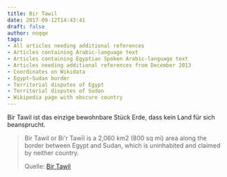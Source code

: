 ```yaml
---
title: Bir Tawil
date: 2017-09-12T14:43:41
draft: false
author: noqqe
tags:
- All articles needing additional references
- Articles containing Arabic-language text
- Articles containing Egyptian Spoken Arabic-language text
- Articles needing additional references from December 2013
- Coordinates on Wikidata
- Egypt–Sudan border
- Territorial disputes of Egypt
- Territorial disputes of Sudan
- Wikipedia page with obscure country
---
```


Bir Tawil ist das einzige bewohnbare Stück Erde, dass kein Land für sich
beansprucht.

> Bir Tawil or Bi'r Tawīl is a 2,060 km2 (800 sq mi) area along the border
> between Egypt and Sudan, which is uninhabited and claimed by neither
> country.
>
> Quelle: [Bir Tawil](https://en.wikipedia.org/wiki/Bir_Tawil)
